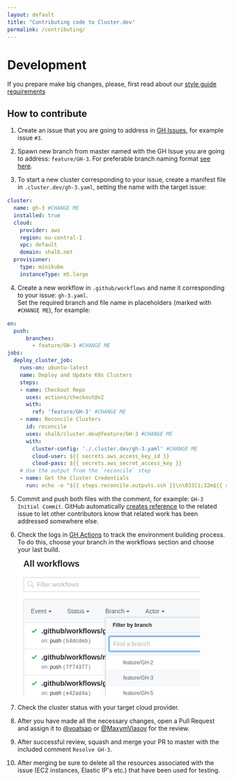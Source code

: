 ```yaml
---
layout: default
title: "Contributing code to Cluster.dev"
permalink: /contributing/
---
```


# Development

If you prepare make big changes, please, first read about our [style guide requirements](https://github.com/shalb/cluster.dev/blob/master/docs/style-guide.md)

## How to contribute

1. Create an issue that you are going to address in [GH Issues](https://github.com/shalb/cluster.dev/issues), for example issue `#3`.


2. Spawn new branch from master named with the GH Issue you are going to address: `feature/GH-3`. For preferable branch naming format [see here](https://github.com/pdffiller/styleguide-hooks/#branch-naming-format).


3. To start a new cluster corresponding to your issue, create a manifest file in `.cluster.dev/gh-3.yaml`, setting the name with the target issue:

```yaml
cluster:
  name: gh-3 #CHANGE ME
  installed: true
  cloud:
    provider: aws
    region: eu-central-1
    vpc: default
    domain: shalb.net
  provisioner:
    type: minikube
    instanceType: m5.large
```

4. Create a new workflow in `.github/workflows` and name it corresponding to your issue: `gh-3.yaml`.  
Set the required branch and file name in placeholders (marked with `#CHANGE ME`), for example:

```yaml
on:
  push:
      branches:
        - feature/GH-3 #CHANGE ME
jobs:
  deploy_cluster_job:
    runs-on: ubuntu-latest
    name: Deploy and Update K8s Clusters
    steps:
    - name: Checkout Repo
      uses: actions/checkout@v2
      with:
        ref: 'feature/GH-3' #CHANGE ME
    - name: Reconcile Clusters
      id: reconcile
      uses: shalb/cluster.dev@feature/GH-3 #CHANGE ME
      with:
        cluster-config: './.cluster.dev/gh-3.yaml' #CHANGE ME
        cloud-user: ${{ secrets.aws_access_key_id }}
        cloud-pass: ${{ secrets.aws_secret_access_key }}
    # Use the output from the `reconcile` step
    - name: Get the Cluster Credentials
      run: echo -e "${{ steps.reconcile.outputs.ssh }}\n\033[1;32m${{ steps.reconcile.outputs.kubeconfig }}"
```

5. Commit and push both files with the comment, for example: `GH-3 Initial Commit`. GitHub automatically [creates reference](https://help.github.com/en/github/writing-on-github/autolinked-references-and-urls#issues-and-pull-requests) to the related issue to let other contributors know that related work has been addressed somewhere else.

6. Check the logs in [GH Actions](https://github.com/shalb/cluster.dev/actions) to track the environment building process. To do this, choose your branch in the workflows section and choose your last build.  
![select the branch](images/contributing.md-select-the-branch.png)  

7. Check the cluster status with your target cloud provider.

8. After you have made all the necessary changes, open a Pull Request and assign it to [@voatsap](https://github.com/voatsap) or [@MaxymVlasov](https://github.com/MaxymVlasov) for the review.

9. After successful review, squash and merge your PR to master with the included comment `Resolve GH-3`.

10. After merging be sure to delete all the resources associated with the issue (EC2 instances, Elastic IP's etc.) that have been used for testing.
